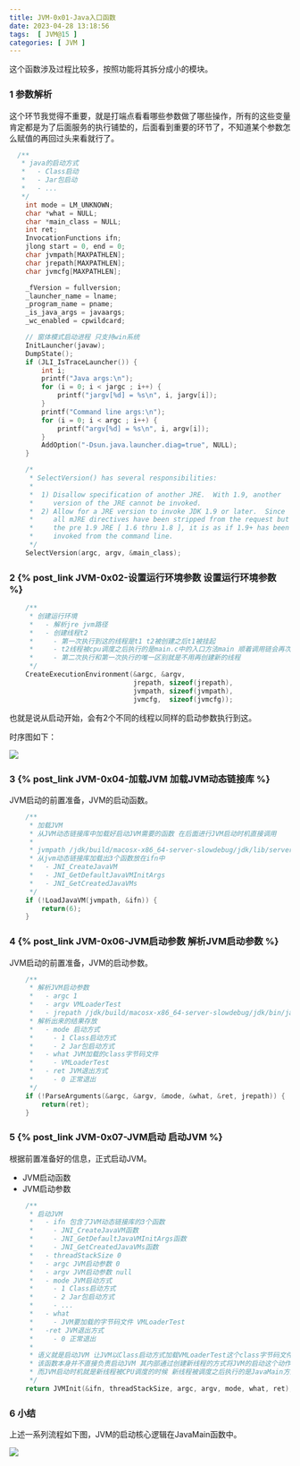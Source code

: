 ```yaml
---
title: JVM-0x01-Java入口函数
date: 2023-04-28 13:18:56
tags:  [ JVM@15 ]
categories: [ JVM ]
---
```


这个函数涉及过程比较多，按照功能将其拆分成小的模块。

### 1 参数解析

这个环节我觉得不重要，就是打端点看看哪些参数做了哪些操作，所有的这些变量肯定都是为了后面服务的执行铺垫的，后面看到重要的环节了，不知道某个参数怎么赋值的再回过头来看就行了。

```c
  /**
   * java的启动方式
   *   - Class启动
   *   - Jar包启动
   *   - ...
   */
    int mode = LM_UNKNOWN;
    char *what = NULL;
    char *main_class = NULL;
    int ret;
    InvocationFunctions ifn;
    jlong start = 0, end = 0;
    char jvmpath[MAXPATHLEN];
    char jrepath[MAXPATHLEN];
    char jvmcfg[MAXPATHLEN];

    _fVersion = fullversion;
    _launcher_name = lname;
    _program_name = pname;
    _is_java_args = javaargs;
    _wc_enabled = cpwildcard;

    // 窗体模式启动进程 只支持win系统
    InitLauncher(javaw);
    DumpState();
    if (JLI_IsTraceLauncher()) {
        int i;
        printf("Java args:\n");
        for (i = 0; i < jargc ; i++) {
            printf("jargv[%d] = %s\n", i, jargv[i]);
        }
        printf("Command line args:\n");
        for (i = 0; i < argc ; i++) {
            printf("argv[%d] = %s\n", i, argv[i]);
        }
        AddOption("-Dsun.java.launcher.diag=true", NULL);
    }

    /*
     * SelectVersion() has several responsibilities:
     *
     *  1) Disallow specification of another JRE.  With 1.9, another
     *     version of the JRE cannot be invoked.
     *  2) Allow for a JRE version to invoke JDK 1.9 or later.  Since
     *     all mJRE directives have been stripped from the request but
     *     the pre 1.9 JRE [ 1.6 thru 1.8 ], it is as if 1.9+ has been
     *     invoked from the command line.
     */
    SelectVersion(argc, argv, &main_class);
```

### 2 {% post_link JVM-0x02-设置运行环境参数 设置运行环境参数 %}

```c
    /**
     * 创建运行环境
     *   - 解析jre jvm路径
     *   - 创建线程t2
     *     - 第一次执行到这的线程是t1 t2被创建之后t1被挂起
     *     - t2线程被cpu调度之后执行的是main.c中的入口方法main 顺着调用链会再次执行到这
     *     - 第二次执行和第一次执行的唯一区别就是不用再创建新的线程
     */
    CreateExecutionEnvironment(&argc, &argv,
                               jrepath, sizeof(jrepath),
                               jvmpath, sizeof(jvmpath),
                               jvmcfg,  sizeof(jvmcfg));
```

也就是说从启动开始，会有2个不同的线程以同样的启动参数执行到这。

时序图如下：

![](JVM-0x01-Java入口函数/image-20230428143738915.png)

### 3 {% post_link JVM-0x04-加载JVM 加载JVM动态链接库 %}

JVM启动的前置准备，JVM的启动函数。

```c
    /**
     * 加载JVM
     * 从JVM动态链接库中加载好启动JVM需要的函数 在后面进行JVM启动时机直接调用
     *
     * jvmpath /jdk/build/macosx-x86_64-server-slowdebug/jdk/lib/server/lib/libjvm.dylib
     * 从jvm动态链接库加载出3个函数放在ifn中
     *   - JNI_CreateJavaVM
     *   - JNI_GetDefaultJavaVMInitArgs
     *   - JNI_GetCreatedJavaVMs
     */
    if (!LoadJavaVM(jvmpath, &ifn)) {
        return(6);
    }
```

### 4 {% post_link JVM-0x06-JVM启动参数 解析JVM启动参数 %}

JVM启动的前置准备，JVM的启动参数。

```c
    /**
     * 解析JVM启动参数
     *   - argc 1
     *   - argv VMLoaderTest
     *   - jrepath /jdk/build/macosx-x86_64-server-slowdebug/jdk/bin/java
     * 解析出来的结果存放
     *   - mode 启动方式
     *     - 1 Class启动方式
     *     - 2 Jar包启动方式
     *   - what JVM加载的class字节码文件
     *     - VMLoaderTest
     *   - ret JVM退出方式
     *     - 0 正常退出
     */
    if (!ParseArguments(&argc, &argv, &mode, &what, &ret, jrepath)) {
        return(ret);
    }
```

### 5 {% post_link JVM-0x07-JVM启动 启动JVM %}

根据前置准备好的信息，正式启动JVM。

* JVM启动函数
* JVM启动参数

```c
    /**
     * 启动JVM
     *   - ifn 包含了JVM动态链接库的3个函数
     *     - JNI_CreateJavaVM函数
     *     - JNI_GetDefaultJavaVMInitArgs函数
     *     - JNI_GetCreatedJavaVMs函数
     *   - threadStackSize 0
     *   - argc JVM启动参数 0
     *   - argv JVM启动参数 null
     *   - mode JVM启动方式
     *     - 1 Class启动方式
     *     - 2 Jar包启动方式
     *     - ...
     *   - what
     *     - JVM要加载的字节码文件 VMLoaderTest
     *   -ret JVM退出方式
     *     - 0 正常退出
     *
     * 语义就是启动JVM 让JVM以Class启动方式加载VMLoaderTest这个class字节码文件
     * 该函数本身并不直接负责启动JVM 其内部通过创建新线程的方式将JVM的启动这个动作控制权转移给新的线程
     * 而JVM启动时机就是新线程被CPU调度的时候 新线程被调度之后执行的是JavaMain方法 即JVM的启动逻辑在JavaMain方法中
     */
    return JVMInit(&ifn, threadStackSize, argc, argv, mode, what, ret);
```

### 6 小结

上述一系列流程如下图，JVM的启动核心逻辑在JavaMain函数中。

![](JVM-0x01-Java入口函数/image-20230504165958744.png)
